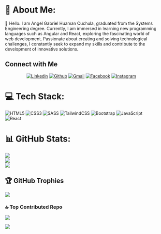 # 💫 About Me:
🚀 Hello. I am Angel Gabriel Huaman Cuchula, graduated from the Systems Engineering degree. Currently, I am immersed in learning new programming languages ​​such as Angular and React, exploring the fascinating world of web development. Passionate about creating and solving technological challenges, I constantly seek to expand my skills and contribute to the development of innovative solutions.

## Connect with Me


<p align="center">
  <a href="https://www.linkedin.com/in/angel-gabriel-huaman-c-51511614a/"><img alt="Linkedin" title="Angel Gabriel Linkedin" src="https://img.shields.io/badge/LinkedIn-0077B5?style=for-the-badge&logo=linkedin&logoColor=white"></a>
  <a href="https://github.com/GaRIEN"><img alt="Github" title="Angel Gabriel Github" src="https://img.shields.io/badge/GitHub-100000?style=for-the-badge&logo=github&logoColor=white"></a>
   <a href="mailto:gabrielhuaman683@gmail.com"><img alt="Gmail" title="Angel Gabriel Gmail" src="https://img.shields.io/badge/Gmail-D14836?style=for-the-badge&logo=gmail&logoColor=white"></a>
  <a href="https://www.facebook.com/gabriel.huaman.718"><img alt="Facebook" title="Angel Gabriel FB" src="https://img.shields.io/badge/Facebook-1877F2?style=for-the-badge&logo=facebook&logoColor=white"></a>
  <a href="https://www.instagram.com/gabrielhuaman683/"><img alt="Instagram" title="Angel Gabriel Instagram" src="https://img.shields.io/badge/Instagram-E4405F?style=for-the-badge&logo=instagram&logoColor=white"></a>
 </p>

# 💻 Tech Stack:
![HTML5](https://img.shields.io/badge/html5-%23E34F26.svg?style=for-the-badge&logo=html5&logoColor=white) ![CSS3](https://img.shields.io/badge/css3-%231572B6.svg?style=for-the-badge&logo=css3&logoColor=white)  ![SASS](https://img.shields.io/badge/SASS-hotpink.svg?style=for-the-badge&logo=SASS&logoColor=white) ![TailwindCSS](https://img.shields.io/badge/tailwindcss-%2338B2AC.svg?style=for-the-badge&logo=tailwind-css&logoColor=white) ![Bootstrap](https://img.shields.io/badge/bootstrap-%23563D7C.svg?style=for-the-badge&logo=bootstrap&logoColor=white) ![JavaScript](https://img.shields.io/badge/javascript-%23323330.svg?style=for-the-badge&logo=javascript&logoColor=%23F7DF1E) ![React](https://img.shields.io/badge/react-%2320232a.svg?style=for-the-badge&logo=react&logoColor=%2361DAFB) 

# 📊 GitHub Stats:
![](https://github-readme-stats.vercel.app/api?username=GaRIEN&theme=dark&hide_border=false&include_all_commits=false&count_private=false)<br/>
![](https://github-readme-streak-stats.herokuapp.com/?user=GaRIEN&theme=dark&hide_border=false)<br/>
![](https://github-readme-stats.vercel.app/api/top-langs/?username=GaRIEN&theme=dark&hide_border=false&include_all_commits=false&count_private=false&layout=compact)

## 🏆 GitHub Trophies
![](https://github-profile-trophy.vercel.app/?username=GaRIEN&theme=onedark&no-frame=true&no-bg=false&margin-w=4)

### 🔝 Top Contributed Repo
![](https://github-contributor-stats.vercel.app/api?username=GaRIEN&limit=5&theme=tokyonight&combine_all_yearly_contributions=true)


[![](https://visitcount.itsvg.in/api?id=GaRIEN&icon=2&color=7)](https://visitcount.itsvg.in)
